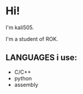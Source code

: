 # Hi!
I'm kali505.

I'm a student of ROK.

## LANGUAGES i use:

- C/C++
- python
- assembly

<!---
kali505/kali505 is a ✨ special ✨ repository because its `README.md` (this file) appears on your GitHub profile.
You can click the Preview link to take a look at your changes.
--->
